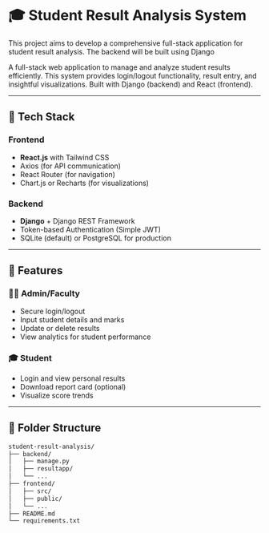 # 🎓 Student Result Analysis System
This project aims to develop a comprehensive full-stack application for student result analysis. The backend will be built using Django

A full-stack web application to manage and analyze student results efficiently. This system provides login/logout functionality, result entry, and insightful visualizations. Built with Django (backend) and React (frontend).

---

## 🔧 Tech Stack

### Frontend
- **React.js** with Tailwind CSS
- Axios (for API communication)
- React Router (for navigation)
- Chart.js or Recharts (for visualizations)

### Backend
- **Django** + Django REST Framework
- Token-based Authentication (Simple JWT)
- SQLite (default) or PostgreSQL for production

---

## 🚀 Features

### 🧑‍🏫 Admin/Faculty
- Secure login/logout
- Input student details and marks
- Update or delete results
- View analytics for student performance

### 🎓 Student
- Login and view personal results
- Download report card (optional)
- Visualize score trends

---

## 📁 Folder Structure

```bash
student-result-analysis/
├── backend/
│   ├── manage.py
│   ├── resultapp/
│   └── ...
├── frontend/
│   ├── src/
│   ├── public/
│   └── ...
├── README.md
└── requirements.txt
